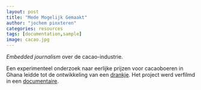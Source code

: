 ```yaml
---
layout: post
title: "Mede Mogelijk Gemaakt"
author: "jochem pinxteren"
categories: resources
tags: [documentation,sample]
image: cacao.jpg
---
```


*Embedded journalism* over de cacao-industrie.

Een experimenteel onderzoek naar eerlijke prijzen voor cacaoboeren in Ghana leidde tot de ontwikkeling van een [drankje](https://kumasi-drinks.nl/over-kumasi/). Het project werd verfilmd in een [documentaire](http://kumasi-drinks.nl/documentaire/).

